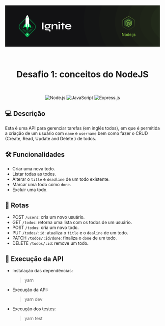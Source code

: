 <p align="center">
  <img src=".github/capa-ignite-nodejs.png" alt="Ignite Node.js">
</p>

<br>

<h1 align="center">
  Desafio 1: conceitos do NodeJS
</h1>

<br>

<p align="center">
  <img src="https://img.shields.io/badge/Node.js-339933?style=for-the-badge&logo=nodedotjs&logoColor=white" alt="Node.js">
  <img src="https://img.shields.io/badge/JavaScript-323330?style=for-the-badge&logo=javascript&logoColor=F7DF1E" alt="JavaScript">
  <img src="https://img.shields.io/badge/Express.js-000000?style=for-the-badge&logo=express&logoColor=white" alt="Express.js">
</p>

## :computer: Descrição
Esta é uma API para gerenciar tarefas (em inglês todos), em que é permitida a criação de um usuário com `name` e `username` bem como fazer o CRUD (Create, Read, Update and Delete ) de todos.

## :hammer_and_wrench: Funcionalidades
- Criar uma nova todo.
- Listar todas as todos.
- Alterar o `title` e `deadline` de um todo existente.
- Marcar uma todo como `done`.
- Excluir uma todo.

## :link: Rotas
- POST `/users`: cria um novo usuário.
- GET `/todos`: retorna uma lista com os todos de um usuário.
- POST `/todos`: cria um novo todo.
- PUT `/todos/:id`: atualiza o `title` e o `dealine` de um todo.
- PATCH `/todos/:id/done`: finaliza o `done` de um todo.
- DELETE `/todos/:id`: remove um todo.

## :memo: Execução da API
- Instalação das dependências:
  > yarn

- Execução da API:
  > yarn dev

- Execução dos testes:
  > yarn test
